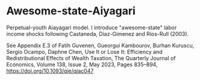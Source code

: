 # Awesome-state-Aiyagari

Perpetual-youth Aiayagari model. I introduce "awesome-state" labor income shocks following Castaneda, Diaz-Gimenez and Rios-Rull (2003). 

See Appendix E.3 of Fatih Guvenen, Gueorgui Kambourov, Burhan Kuruscu, Sergio Ocampo, Daphne Chen, Use It or Lose It: Efficiency and Redistributional Effects of Wealth Taxation, The Quarterly Journal of Economics, Volume 138, Issue 2, May 2023, Pages 835–894, https://doi.org/10.1093/qje/qjac047 
